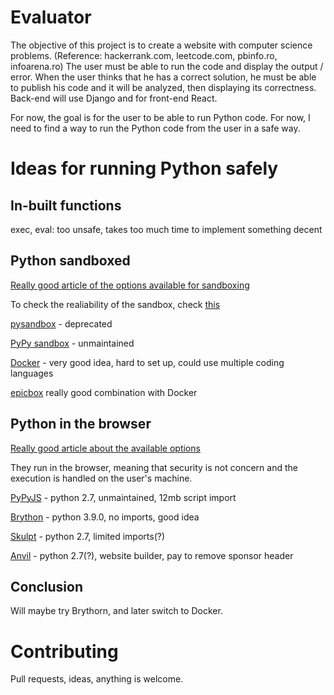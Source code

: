 # Evaluator

The objective of this project is to create a website with computer science problems. (Reference: hackerrank.com, leetcode.com, pbinfo.ro, infoarena.ro)
The user must be able to run the code and display the output / error.
When the user thinks that he has a correct solution, he must be able to publish his code and it will be analyzed, then displaying its correctness.
Back-end will use Django and for front-end React.


For now, the goal is for the user to be able to run Python code.
For now, I need to find a way to run the Python code from the user in a safe way.

# Ideas for running Python safely

## In-built functions
exec, eval: too unsafe, takes too much time to implement something decent

## Python sandboxed
[Really good article of the options available for sandboxing](https://www.software.ac.uk/blog/2017-11-23-executing-python-code-submitted-web-service)

To check the realiability of the sandbox, check [this](https://book.hacktricks.xyz/misc/basic-python/bypass-python-sandboxes)

[pysandbox](https://github.com/vstinner/pysandbox) - deprecated

[PyPy sandbox](https://doc.pypy.org/en/latest/sandbox.html) - unmaintained

[Docker](https://www.docker.com/) - very good idea, hard to set up, could use multiple coding languages

[epicbox](https://pypi.org/project/epicbox/) really good combination with Docker

## Python in the browser
[Really good article about the available options](https://anvil.works/blog/python-in-the-browser-talk)

They run in the browser, meaning that security is not concern and the execution is handled on the user's machine.

[PyPyJS](https://github.com/pypyjs) - python 2.7, unmaintained, 12mb script import

[Brython](https://brython.info/) - python 3.9.0, no imports, good idea

[Skulpt](http://skulpt.org/) - python 2.7, limited imports(?)

[Anvil](https://anvil.works/) - python 2.7(?), website builder, pay to remove sponsor header

## Conclusion
Will maybe try Brythorn, and later switch to Docker.

# Contributing
Pull requests, ideas, anything is welcome.
